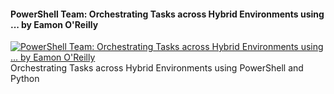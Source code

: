 ﻿#### PowerShell Team: Orchestrating Tasks across Hybrid Environments using ... by Eamon O'Reilly

[![PowerShell Team: Orchestrating Tasks across Hybrid Environments using ... by Eamon O'Reilly](https://i3.ytimg.com/vi/BJXMgH7gfcc/hqdefault.jpg "PowerShell Team: Orchestrating Tasks across Hybrid Environments using ... by Eamon O'Reilly")](https://www.youtube.com/watch?v=BJXMgH7gfcc)
Orchestrating Tasks across Hybrid Environments using PowerShell and Python


